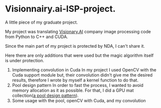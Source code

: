 # Visionnairy.ai-ISP-project. 

A little piece of my graduate project. 

My project was translating [Visionary.AI](https://www.visionary.ai/) company image processing code from Python to C++ and CUDA.  

Since the main part of my project is protected by NDA, I can't share it. 

Here there are only additions that were used but the magic algorithm itself is under protection. 

1. Implementing convolution in Cuda 
    In my project I used OpenCV with the Cuda support module but, their convolution didn't give me the desired results,
    therefore I wrote by myself a kernel function to do that.  
2. Pool design pattern 
   In order to fast the process, I wanted to avoid memory allocation as it as possible. 
   For that, I did a GPU mat collection([a pool design pattern](https://www.geeksforgeeks.org/object-pool-design-pattern/)).
3. Some usage with the pool, openCV with Cuda, and my convolution
